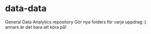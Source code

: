 # data-data
General Data Analytics repository
Gör nya folders för varje uppdrag :) annars är det bara att köra på!
